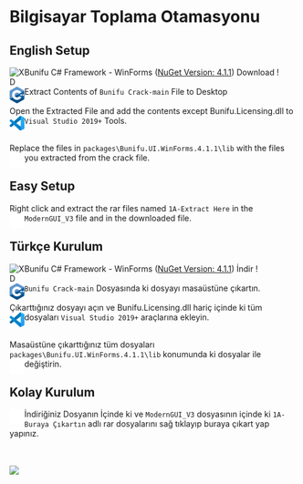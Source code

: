 # Bilgisayar Toplama Otamasyonu 


## English Setup
Bunifu C# Framework - WinForms (<a href="https://www.nuget.org/packages/Bunifu.UI.WinForms/4.1.1" target="_blank">NuGet Version: 4.1.1</a>) Download ! <a href="https://www.nuget.org/packages/Bunifu.UI.WinForms/4.1.1" target="_blank"> <img align="left" alt="XD" width="26px" src="https://github.com/DeveloperKlausXD/ProfileSettings/blob/main/BUN%C4%B0FU.png"/> </a> 
<br/>
<br/>
Extract Contents of `Bunifu Crack-main` File to Desktop <a href="https://www.w3schools.com/cpp/" target="_blank"> <img align="left" alt="C++" width="26px" src="https://github.com/Aakarsh-B/trying-repos/blob/master/c++.png"/> </a>
<br/>
<br/>
Open the Extracted File and add the contents except Bunifu.Licensing.dll to `Visual Studio 2019+` Tools. <img align="left" alt="Visual Studio Code" width="26px" src="https://raw.githubusercontent.com/github/explore/80688e429a7d4ef2fca1e82350fe8e3517d3494d/topics/visual-studio-code/visual-studio-code.png" />
<br/>
<br/>

Replace the files in `packages\Bunifu.UI.WinForms.4.1.1\lib` with the files you extracted from the crack file. <img align="left" alt="GitHub" width="26px" src="https://github.com/Aakarsh-B/trying-repos/blob/master/github.svg" />

## Easy Setup
Right click and extract the rar files named `1A-Extract Here` in the `ModernGUI_V3` file and in the downloaded file. <img align="left" alt="GitHub" width="26px" src="https://github.com/Aakarsh-B/trying-repos/blob/master/github.svg" />


## Türkçe Kurulum
Bunifu C# Framework - WinForms (<a href="https://www.nuget.org/packages/Bunifu.UI.WinForms/4.1.1" target="_blank">NuGet Version: 4.1.1</a>) İndir ! <a href="https://www.nuget.org/packages/Bunifu.UI.WinForms/4.1.1" target="_blank"> <img align="left" alt="XD" width="26px" src="https://github.com/DeveloperKlausXD/ProfileSettings/blob/main/BUN%C4%B0FU.png"/> </a> 
<br/>
<br/>
`Bunifu Crack-main` Dosyasında ki dosyayı masaüstüne çıkartın. <a href="https://www.w3schools.com/cpp/" target="_blank"> <img align="left" alt="C++" width="26px" src="https://github.com/Aakarsh-B/trying-repos/blob/master/c++.png"/> </a>
<br/>
<br/>
Çıkarttığınız dosyayı açın ve Bunifu.Licensing.dll hariç içinde ki tüm dosyaları `Visual Studio 2019+` araçlarına ekleyin. <img align="left" alt="Visual Studio Code" width="26px" src="https://raw.githubusercontent.com/github/explore/80688e429a7d4ef2fca1e82350fe8e3517d3494d/topics/visual-studio-code/visual-studio-code.png" />
<br/>
<br/>

Masaüstüne çıkarttığınız tüm dosyaları `packages\Bunifu.UI.WinForms.4.1.1\lib` konumunda ki dosyalar ile değiştirin. <img align="left" alt="GitHub" width="26px" src="https://github.com/Aakarsh-B/trying-repos/blob/master/github.svg" />

## Kolay Kurulum
<img align="left" alt="GitHub" width="26px" src="https://github.com/Aakarsh-B/trying-repos/blob/master/github.svg" /> İndiriğiniz Dosyanın İçinde ki ve `ModernGUI_V3` dosyasının içinde ki  `1A-Buraya Çıkartın` adlı rar dosyalarını sağ tıklayıp buraya çıkart yap yapınız. 

<br/>
<br/>
<img src="https://github.com/DeveloperKlausXD/ProfileSettings/blob/main/KlausBanner.png">


